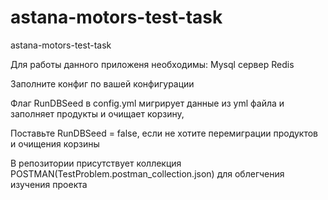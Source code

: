 # astana-motors-test-task
astana-motors-test-task

Для работы данного приложеня необходимы:
Mysql сервер
Redis

Заполните конфиг по вашей конфигурации

Флаг RunDBSeed в config.yml мигрирует данные из yml файла и заполняет продукты и очищает корзину,

Поставьте RunDBSeed = false, если не хотите перемиграции продуктов и очищения корзины

В репозитории присутствует коллекция POSTMAN(TestProblem.postman_collection.json) для облегчения изучения проекта

